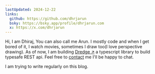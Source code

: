 ```yaml
---
lastUpdated: 2024-12-22
links:
  github: https://github.com/dhrjarun
  bsky: https://bsky.app/profile/dhrjarun.com
  x: https://x.com/dhrjarun
---
```


Hi, I am Dhiraj, You can also call me Arun. I mostly code and when I get bored of it, I watch movies, sometimes I draw too(I love perspective drawing). As of now, I am building [Dredge ↗](https://github.com/dhrjarun/dredge) a typescript library to build typesafe REST api. Feel free to [contact](contact) me I'll be happy to chat.

I am trying to write regularly on this blog. 